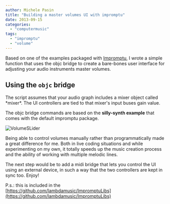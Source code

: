```yaml
---
author: Michele Pasin
title: "Building a master volumes UI with impromptu"
date: 2013-09-15
categories: 
  - "computermusic"
tags: 
  - "impromptu"
  - "volume"
---
```


Based on one of the examples packaged with [Impromptu](http://impromptu.moso.com.au/), I wrote a simple function that uses the objc bridge to create a bare-bones user interface for adjusting your audio instruments master volumes.

## Using the `objc` bridge

The script assumes that your audio graph includes a mixer object called \*mixer\*. The UI controllers are tied to that mixer's input buses gain value.

The objc bridge commands are based on the **silly-synth example** that comes with the default impromptu package.

![VolumeSLider](../assets/images/volumeSLider1.png)

Being able to control volumes manually rather than programmatically made a great difference for me. Both in live coding situations and while experimenting on my own, it totally speeds up the music creation process and the ability of working with multiple melodic lines.

The next step would be to add a midi bridge that lets you control the UI using an external device, in such a way that the two controllers are kept in sync too. Enjoy!

<script src="https://gist.github.com/lambdamusic/6570105.js"></script>

P.s.: this is included in the [https://github.com/lambdamusic/ImpromptuLibs](https://github.com/lambdamusic/ImpromptuLibs)
